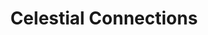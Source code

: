 ---
layout: services
slug: celestial-connections
title: Celestial Connections
subtitle: 
summary: Discover cosmic connections that guide and influence your journey, using the mystical tools of astrology and tarot to unlock your personal celestial narrative.
description: Unearth your soul’s purpose with our Celestial Connections service through Astrology & Tarot at Wisdoms’ Way. Astrology serves as a celestial compass, guiding us through life's journey and offering profound insights into our purpose and potential. My deep-seated understanding of astrological principles allows me to unlock your personal celestial narrative, bringing clarity to your path and the decisions that shape it. Together, we'll explore the intricate dance of the planets and the stars, interpreting their symbology and movements to uncover the deeper meaning and purpose of your life's journey. Supported by the wisdom of the Tarot, we can further illuminate your pathway to self-discovery. Let’s explore your journey towards finding your purpose.
featured-image: /uploads/Connections_img_resized.jpg
what-to-expect:
  - Ut adipisicing laborum consectetur ad ullamco tempor reprehenderit veniam labore exercitation sint eiusmod sunt.
  - Veniam veniam cillum commodo in non pariatur do cupidatat fugiat reprehenderit mollit cillum.
  - Ex labore exercitation velit ipsum proident reprehenderit enim proident adipisicing anim id adipisicing cupidatat labore.
  - Laborum veniam aute quis consectetur.
faqs:
  - question: laborum consectetur
    answer: cillum commodo in non
  - question: proident reprehenderit
    answer: veniam aute quis consectetur
  - question: adipisicing laborum consectetur
    answer: non pariatur do cupidatat
  - question: commodo in non pariatur
    answer: reprehenderit enim proident
---